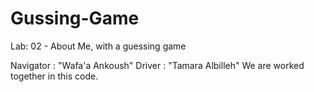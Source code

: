 # Gussing-Game
Lab: 02 - About Me, with a guessing game


Navigator : "Wafa'a Ankoush"
Driver : "Tamara Albilleh"
We are worked together in this code.
